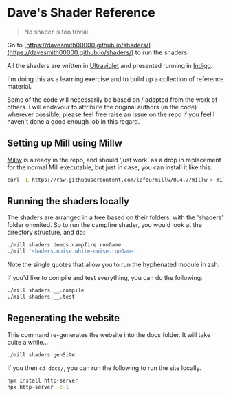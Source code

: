 # Dave's Shader Reference

> No shader is too trivial.

Go to [https://davesmith00000.github.io/shaders/](https://davesmith00000.github.io/shaders/) to run the shaders.

All the shaders are written in [Ultraviolet](https://github.com/PurpleKingdomGames/ultraviolet) and presented running in [Indigo](https://indigoengine.io/).

I'm doing this as a learning exercise and to build up a collection of reference material.

Some of the code will necessarily be based on / adapted from the work of others. I will endevour to attribute the original authors (in the code) wherever possible, please feel free raise an issue on the repo if you feel I haven't done a good enough job in this regard.

## Setting up Mill using Millw

[Millw](https://github.com/lefou/millw) is already in the repo, and should 'just work' as a drop in replacement for the normal Mill executable, but just in case, you can install it like this:

```sh
curl -L https://raw.githubusercontent.com/lefou/millw/0.4.7/millw > mill && chmod +x mill
```

## Running the shaders locally

The shaders are arranged in a tree based on their folders, with the 'shaders' folder ommited. So to run the campfire shader, you would look at the directory structure, and do:

```sh
./mill shaders.demos.campfire.runGame
./mill 'shaders.noise.white-noise.runGame'
```

Note the single quotes that allow you to run the hyphenated module in zsh.

If you'd like to compile and test everything, you can do the following:

```sh
./mill shaders.__.compile
./mill shaders.__.test
```

## Regenerating the website

This command re-generates the website into the docs folder. It will take quite a while...

```sh
./mill shaders.genSite
```

If you then `cd docs/`, you can run the following to run the site locally.


```sh
npm install http-server
npx http-server -c-1 
```
